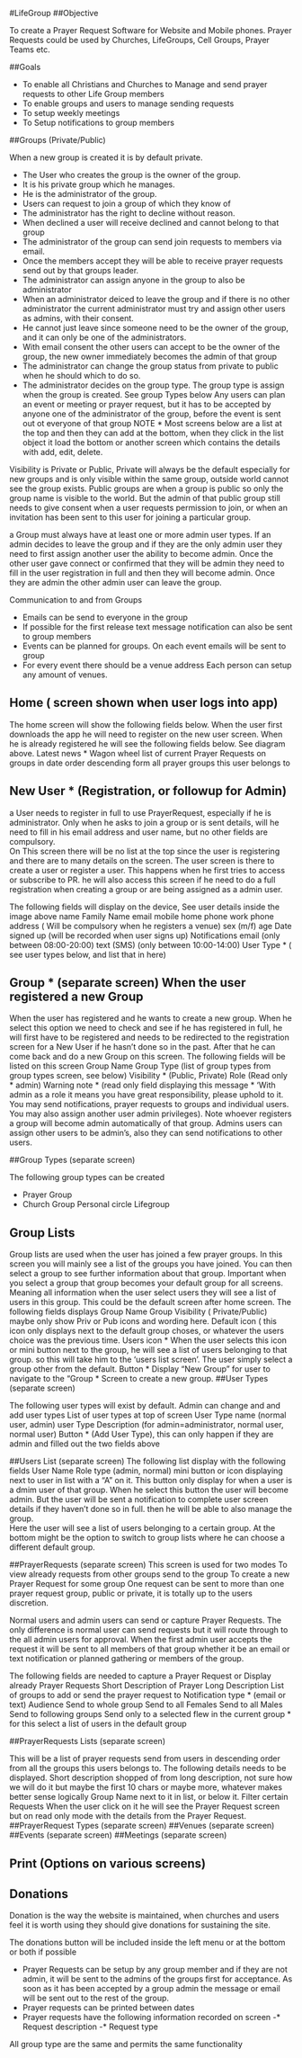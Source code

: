 #LifeGroup
##Objective

To create a Prayer Request Software for Website and Mobile phones. Prayer Requests could be used by Churches, LifeGroups, Cell Groups, Prayer Teams etc.

##Goals

* To enable all Christians and Churches to Manage and send prayer requests to other Life Group members
* To enable groups and users to manage sending requests
* To setup weekly meetings
* To Setup notifications to group members


##Groups (Private/Public)

When a new group is created it is by default private.

* The User who creates the group is the owner of the group. 
* It is his private group which he manages. 
* He is the administrator of the group.
* Users can request to join a group of which they know of
* The administrator has the right to decline without reason.
* When declined a user will receive declined and cannot belong to that group
* The administrator of the group can send join requests to members via email. 
* Once the members accept they will be able to receive prayer requests send out by that groups leader.
* The administrator can assign anyone in the group to also be administrator
* When an administrator deiced to leave the group and if there is no other administrator the current administrator must try and assign other users as admins, with their consent.
* He cannot just leave since someone need to be the owner of the group, and it can only be one of the administrators.
* With email consent the other users can accept to be the owner of the group, the new owner immediately becomes the admin of that group
* The administrator can change the group status from private to public when he should which to do so.
* The administrator decides on the group type. The group type is assign when the group is created. See group Types below
Any users can plan an event or meeting or prayer request, but it has to be accepted by anyone one of the administrator of the group, before the event is sent out ot everyone of that group
NOTE * Most screens below are a list at the top and then they can add at the bottom, when they click in the list object it load the bottom or another screen which contains the details with add, edit, delete.

Visibility is Private or Public, Private will always be the default especially for new groups and is only visible within the same group, outside world cannot see the group exists. Public groups are when a group is public so only the group name is visible to the world. But the admin of that public group still needs to give consent when a user requests permission to join, or when an invitation has been sent to this user for joining a particular group. 

a Group must always have at least one or more admin user types. If an admin decides to leave the group and if they are the only admin user they need to first assign another user the ability to become admin. Once the other user gave connect or confirmed that they will be admin they need to fill in the user registration in full and then they will become admin. Once they are admin the other admin user can leave the group.


Communication to and from Groups

* Emails can be send to everyone in the group
* If possible for the first release text message notification can also be sent to group members
* Events can be planned for groups. On each event emails will be sent to group
* For every event there should be a venue address
Each person can setup any amount of venues.

## Home ( screen shown when user logs into app)
The home screen will show the following fields below. When the user first downloads the app he will need to register on the new user screen. When he is already registered he will see the following fields below.
See diagram above.
Latest news * Wagon wheel
list of current Prayer Requests on groups in date order descending form all prayer groups this user belongs to


 
## New User * (Registration, or followup for Admin)
a User needs to register in full to use PrayerRequest, especially if he is administrator.  Only when he asks to join a group or is sent details, will he need to fill in his email address and user name, but no other fields are compulsory.  
On This screen there will be no list at the top since the user is registering and there are to many details on the screen.
The user screen is there to create a user or register a user. This happens when he first tries to access or subscribe to PR. he will also access this screen if he need to do a full registration when creating a group or are being assigned as a admin user.

The following fields will display on the device, See user details inside the image above
name
Family Name
email
mobile
home phone
work phone
address ( Will be compulsory when he registers a venue)
sex (m/f)
age
Date signed up (will be recorded when user signs up)
Notifications 
email (only between 08:00-20:00)
text (SMS) (only between 10:00-14:00)
User Type * ( see user types below, and list that in here)
## Group * (separate screen) When the user registered a new Group
When the user has registered and he wants to create a new group. When he select this option we need to check and see if he has registered in full, he will first have to be registered and needs to be redirected to the registration screen for a New User if he hasn’t done so in the past. After that he can come back and do a new Group on this screen.
The following fields will be listed on this screen
Group Name
Group Type (list of group types from group types screen, see below)
Visibility * (Public, Private)
Role (Read only * admin)
Warning note * (read only field displaying this message * ‘With admin as a role it means you have great responsibility, please uphold to it. You may send notifications, prayer requests to groups and individual users. You may also assign another user admin privileges).
Note whoever registers a group will become admin automatically of that group. Admins users can assign other users to be admin’s, also they can send notifications to other users.

##Group Types (separate screen)

The following group types can be created
* Prayer Group
* Church Group
Personal circle
Lifegroup

## Group Lists
Group lists are used when the user has joined a few prayer groups. In this screen you will mainly see a list of the groups you have joined. You can then select a group to see further information about that group. 
Important when you select a group that group becomes your default group for all screens. Meaning all information when the user select users they will see a list of users in this group.
This could be the default screen after home screen.
The following fields displays
Group Name
Group Visibility ( Private/Public) maybe only show Priv or Pub icons and wording here.
Default icon ( this icon only displays next to the default group choses, or whatever the users choice was the previous time.
Users icon * When the user selects this icon or mini button next to the group, he will see a list of users belonging to that group. so this will take him to the ‘users list screen’.
The user simply select a group other from the default.
Button * Display “New Group” for user to navigate to the “Group * Screen to create a new group.
##User Types (separate screen)

The following user types will exist by default. Admin can change and and add user types
List of user types at top of screen
User Type name (normal user, admin)
user Type Description (for admin=administrator, normal user, normal user)
Button * (Add User Type), this can only happen if they are admin and filled out the two fields above


##Users List (separate screen)
The following list display with the following fields
User Name
Role type (admin, normal)
mini button or icon displaying next to user in list with a “A” on it. This button only display for when a user is a dmim user of that group. When he select this button the user will become admin. But the user will be sent a notification to complete user screen details if they haven’t done so in full. then he will be able to also manage the group.  
Here the user will see a list of users belonging to a certain group. At the bottom might be the option to switch to group lists where he can choose a different default group.

##PrayerRequests (separate screen)
This screen is used for two modes
To view already requests from other groups send to the group
To create a new Prayer Request for some group
One request can be sent to more than one prayer request group, public or private, it is totally up to the users discretion.

Normal users and admin users can send or capture Prayer Requests. The only difference is normal user can send requests but it will route through to the all admin users for approval. When the first admin user accepts the request it will be sent to all members of that group whether it be an email or text notification or planned gathering or members of the group.

The following fields are needed to capture a Prayer Request or Display already Prayer Requests 
Short Description of Prayer
Long Description
List of groups to add or send the prayer request to
Notification type * (email or text)
Audience
Send to whole group
Send to all Females
Send to all Males
Send to following groups
Send only to a selected flew in the current group * for this select a list of users in the default group


##PrayerRequests Lists (separate screen)

This will be a list of prayer requests send from users in descending order from all the groups this users belongs to.
The following details needs to be displayed.
Short description shopped of from long description, not sure how we will do it but maybe the first 10 chars or maybe more, whatever makes better sense logically
Group Name next to it in list, or below it.
Filter certain Requests
When the user click on it he will see the Prayer Request screen but on read only mode with the details from the Prayer Request.
##PrayerRequest Types (separate screen)
##Venues (separate screen)
##Events (separate screen)
##Meetings (separate screen)
## Print (Options on various screens)
## Donations

Donation is the way the website is maintained, when churches and users feel it is worth using they should give donations for sustaining the site.

The donations button will be included inside the left menu or at the bottom or both if possible

* Prayer Requests can be setup by any group member and if they are not admin, it will be sent to the admins of the groups first for acceptance. As soon as it has been accepted by a group admin the message or email will be sent out to the rest of the group.
* Prayer requests can be printed between dates
* Prayer requests have the following information recorded on screen
-* Request description
-* Request type

All group type are the same and permits the same functionality


